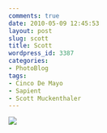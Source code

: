 ```yaml
---
comments: true
date: 2010-05-09 12:45:53
layout: post
slug: scott
title: Scott
wordpress_id: 3387
categories:
- PhotoBlog
tags:
- Cinco De Mayo
- Sapient
- Scott Muckenthaler
---
```


![](http://ryanfitzer.com/main/wp-content/uploads/2010/05/2010-05-05-at-14-02-43.jpg)
